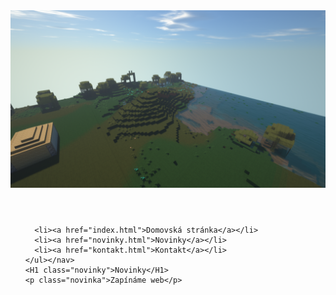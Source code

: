 <!DOCTYPE html>
<html lang="cz">
<head>
    <meta charset="UTF-8">
    <meta http-equiv="X-UA-Compatible" content="IE=edge">
    <meta name="viewport" content="width=device-width, initial-scale=1.0">
    <title>ZKouším</title>
    <link rel="stylesheet" type="text/css" href="style.css">
    <link rel = "icon" href = "zkousimes.svg" 
            type = "image/x-icon">
              
</head>
<body>
    <header> 
      <img src="banner.png" class="alfa">
    </header>
    <nav> 
      <ul class="menu">

      <li><a href="index.html">Domovská stránka</a></li>
      <li><a href="novinky.html">Novinky</a></li>
      <li><a href="kontakt.html">Kontakt</a></li>
    </ul></nav>
    <H1 class="novinky">Novinky</H1>
    <p class="novinka">Zapínáme web</p>
</body>
</html>
